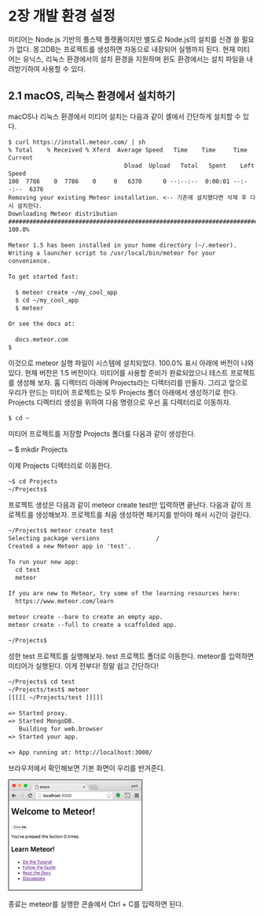 # 2장 개발 환경 설정

미티어는 Node.js 기반의 풀스택 플랫폼이지만 별도로 Node.js의 설치를 신경 쓸 필요가 없다. 몽고DB는 프로젝트를 생성하면 자동으로 내장되어 실행까지 된다. 현재 미티어는 유닉스, 리눅스 환경에서의 설치 환경을 지원하며 윈도 환경에서는 설치 파일을 내려받기하여 사용할 수 있다.

## 2.1 macOS, 리눅스 환경에서 설치하기

macOS나 리눅스 환경에서 미티어 설치는 다음과 같이 셸에서 간단하게 설치할 수 있다.

```aspnet
$ curl https://install.meteor.com/ | sh
% Total    % Received % Xferd  Average Speed   Time    Time     Time  Current
                                 Dload  Upload   Total   Spent    Left  Speed
100  7786    0  7786    0     0   6370      0 --:--:--  0:00:01 --:--:--  6376
Removing your existing Meteor installation. <-- 기존에 설치했다면 삭제 후 다시 설치한다.
Downloading Meteor distribution
######################################################################## 100.0%

Meteor 1.5 has been installed in your home directory (~/.meteor).
Writing a launcher script to /usr/local/bin/meteor for your convenience.

To get started fast:

  $ meteor create ~/my_cool_app
  $ cd ~/my_cool_app
  $ meteor

Or see the docs at:

  docs.meteor.com
$

```

이것으로 meteor 실행 파일이 시스템에 설치되었다. 100.0% 표시 아래에 버전이 나와 있다. 현재 버전은 1.5 버전이다. 미티어를 사용할 준비가 완료되었으니 테스트 프로젝트를 생성해 보자. 홈 디렉터리 아래에 Projects라는 디렉터리를 만들자. 그리고 앞으로 우리가 만드는 미티어 프로젝트는 모두 Projects 폴더 아래에서 생성하기로 한다. Projects 디렉터리 생성을 위하여 다음 명령으로 우선 홈 디렉터리로 이동하자.

```aspnet
$ cd ~ 
```

미티어 프로젝트를 저장할 Projects 폴더를 다음과 같이 생성한다.

~ $ mkdir Projects

이제 Projects 디렉터리로 이동한다.

```aspnet
~$ cd Projects
~/Projects$
```

프로젝트 생성은 다음과 같이 meteor create test만 입력하면 끝난다. 다음과 같이 프로젝트를 생성해보자. 프로젝트를 처음 생성하면 패키지를 받아야 해서 시간이 걸린다.

```aspnet
~/Projects$ meteor create test
Selecting package versions                /
Created a new Meteor app in 'test'.

To run your new app:
  cd test
  meteor

If you are new to Meteor, try some of the learning resources here:
  https://www.meteor.com/learn

meteor create --bare to create an empty app.
meteor create --full to create a scaffolded app.

~/Projects$
```

성한 test 프로젝트를 실행해보자. test 프로젝트 폴더로 이동한다. meteor를 입력하면 미티어가 실행된다. 이게 전부다! 정말 쉽고 간단하다!

```aspnet
~/Projects$ cd test
~/Projects/test$ meteor
[[[[[ ~/Projects/test ]]]]]

=> Started proxy.
=> Started MongoDB.
   Building for web.browser
=> Started your app.

=> App running at: http://localhost:3000/
```

브라우저에서 확인해보면 기본 화면이 우리를 반겨준다.

![&#xADF8;&#xB9BC; 2-1 &#xBBF8;&#xD2F0;&#xC5B4; &#xAE30;&#xBCF8; &#xD654;&#xBA74;](.gitbook/assets/image%20%285%29.png)

종료는 meteor를 실행한 콘솔에서 Ctrl + C를 입력하면 된다.

